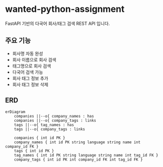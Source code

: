 # wanted-python-assignment

FastAPI 기반의 다국어 회사/태그 검색 REST API 입니다.

## 주요 기능

-   회사명 자동 완성
-   회사 이름으로 회사 검색
-   태그명으로 회사 검색
-   다국어 검색 가능
-   회사 태그 정보 추가
-   회사 태그 정보 삭제

## ERD

```mermaid
erDiagram
    companies ||--o{ company_names : has
    companies ||--o{ company_tags : links
    tags ||--o{ tag_names : has
    tags ||--o{ company_tags : links

    companies { int id PK }
    company_names { int id PK string language string name int company_id FK }
    tags { int id PK }
    tag_names { int id PK string language string name int tag_id FK }
    company_tags { int id PK int company_id FK int tag_id FK }

```
